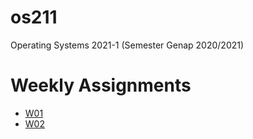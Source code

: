 # os211
 Operating Systems 2021-1 (Semester Genap 2020/2021)
 
# Weekly Assignments
 * [W01](https://rafimoreno.github.io/os211/W01)
 * [W02](https://rafimoreno.github.io/os211/W02)

